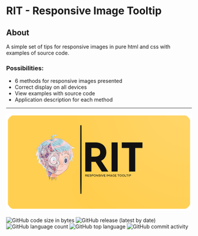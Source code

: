 # RIT - Responsive Image Tooltip

## About

A simple set of tips for responsive images in pure html and css with examples of source code. 

### Possibilities:

- 6 methods for responsive images presented
- Correct display on all devices
- View examples with source code
- Application description for each method
---
![alt text](img/RitIcon.png)

<img alt="GitHub code size in bytes" src="https://img.shields.io/github/languages/code-size/Danila-hub/RIT-ResponsiveImageTooltip?color=%23f64203&style=for-the-badge"> <img alt="GitHub release (latest by date)" src="https://img.shields.io/github/v/release/Danila-hub/RIT-ResponsiveImageTooltip?color=%23f64203&logoColor=%23f64203&style=for-the-badge"> <img alt="GitHub language count" src="https://img.shields.io/github/languages/count/Danila-hub/RIT-ResponsiveImageTooltip?color=%23f64203&style=for-the-badge"> <img alt="GitHub top language" src="https://img.shields.io/github/languages/top/Danila-hub/RIT-ResponsiveImageTooltip?color=%23f64203&style=for-the-badge"> <img alt="GitHub commit activity" src="https://img.shields.io/github/commit-activity/m/Danila-hub/RIT-ResponsiveImageTooltip?color=%23f64203&style=for-the-badge"> 
